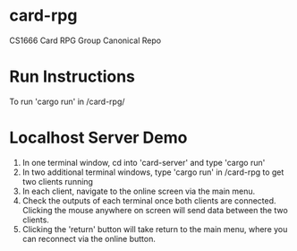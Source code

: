 # card-rpg
CS1666 Card RPG Group Canonical Repo

# Run Instructions
To run 'cargo run' in /card-rpg/

# Localhost Server Demo
1. In one terminal window, cd into 'card-server' and type 'cargo run'
1. In two additional terminal windows, type 'cargo run' in /card-rpg to get two clients running
1. In each client, navigate to the online screen via the main menu.
1. Check the outputs of each terminal once both clients are connected. Clicking the mouse anywhere on screen will send data between the two clients.
1. Clicking the 'return' button will take return to the main menu, where you can reconnect via the online button.
